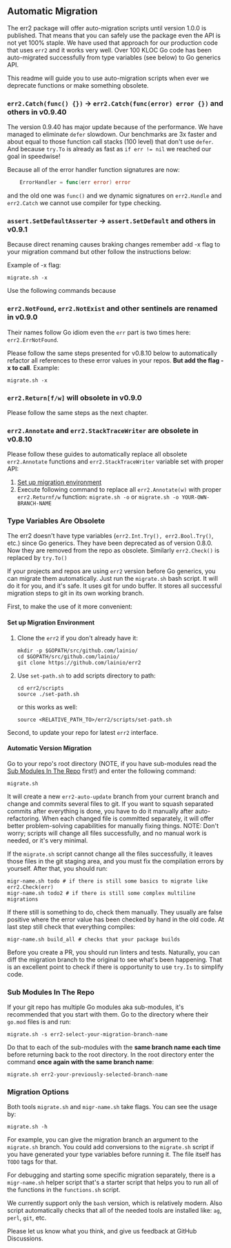 ## Automatic Migration

The err2 package will offer auto-migration scripts until version 1.0.0 is
published. That means that you can safely use the package even the API is not
yet 100% staple. We have used that approach for our production code that uses
`err2` and it works very well. Over 100 KLOC Go code has been auto-migrated
successfully from type variables (see below) to Go generics API.

This readme will guide you to use auto-migration scripts when ever we deprecate
functions or make something obsolete.

### `err2.Catch(func() {})` -> `err2.Catch(func(error) error {})` and others in v0.9.40

The version 0.9.40 has major update because of the performance. We have managed
to eliminate `defer` slowdown. Our benchmarks are 3x faster and about equal to
those function call stacks (100 level) that don't use `defer`. And because
`try.To` is already as fast as `if err != nil` we reached our goal in speedwise!

Because all of the error handler function signatures are now:
```go
	ErrorHandler = func(err error) error
```
and the old one was `func()` and we dynamic signatures on `err2.Handle` and
`err2.Catch` we cannot use compiler for type checking.

### `assert.SetDefaultAsserter` -> `assert.SetDefault` and others in v0.9.1

Because direct renaming causes braking changes remember add -x flag to your
migration command but other follow the instructions below:

Example of -x flag:
```shell
migrate.sh -x
```

Use the following commands because 
### `err2.NotFound`, `err2.NotExist` and other sentinels are renamed in v0.9.0

Their names follow Go idiom even the `err` part is two times here:
`err2.ErrNotFound`.

Please follow the same steps presented for v0.8.10 below to automatically
refactor all references to these error values in your repos. **But add the flag
-x to call**. Example:

```shell
migrate.sh -x
```

### `err2.Return[f/w]` will obsolete in v0.9.0

Please follow the same steps as the next chapter.

### `err2.Annotate` and `err2.StackTraceWriter` are obsolete in v0.8.10

Please follow these guides to automatically replace all obsolete `err2.Annotate`
functions and `err2.StackTraceWriter` variable set with proper API:

1. [Set up migration environment](#set-up-migration-environment)
2. Execute following command to replace all `err2.Annotate(w)` with proper
   `err2.Returnf/w` function:
   `migrate.sh -o` or `migrate.sh -o YOUR-OWN-BRANCH-NAME`

### Type Variables Are Obsolete

The err2 doesn't have type variables (`err2.Int.Try(), err2.Bool.Try()`, etc.)
since Go generics. They have been deprecated as of version 0.8.0. Now they are
removed from the repo as obsolete. Similarly `err2.Check()` is replaced by
`try.To()`

If your projects and repos are using `err2` version before Go generics, you can
migrate them automatically. Just run the `migrate.sh` bash script. It will do it
for you, and it's safe. It uses git for undo buffer. It stores all successful
migration steps to git in its own working branch.

First, to make the use of it more convenient:

#### Set up Migration Environment

1. Clone the `err2` if you don't already have it:
   ```console
   mkdir -p $GOPATH/src/github.com/lainio/
   cd $GOPATH/src/github.com/lainio/
   git clone https://github.com/lainio/err2
   ```

2. Use `set-path.sh` to add scripts directory to path:
   ```console
   cd err2/scripts
   source ./set-path.sh
   ```
   or this works as well:
   ```console
   source <RELATIVE_PATH_TO>/err2/scripts/set-path.sh
   ```

Second, to update your repo for latest `err2` interface.

#### Automatic Version Migration

Go to your repo's root directory (NOTE, if you have sub-modules read the
[Sub Modules In The Repo](#sub-modules-in-the-repo) first!) and enter the
following command:

```console
migrate.sh
```

It will create a new `err2-auto-update` branch from your current branch and
change and commits several files to git. If you want to squash separated commits
after everything is done, you have to do it manually after auto-refactoring.
When each changed file is committed separately, it will offer better
problem-solving capabilities for manually fixing things. NOTE: Don't worry;
scripts will change all files successfully, and no manual work is needed, or
it's very minimal.

If the `migrate.sh` script cannot change all the files successfully, it leaves
those files in the git staging area, and you must fix the compilation errors by
yourself. After that, you should run:

```console
migr-name.sh todo # if there is still some basics to migrate like err2.Check(err)
migr-name.sh todo2 # if there is still some complex multiline migrations
```

If there still is something to do, check them manually. They usually are false
positive where the error value has been checked by hand in the old code. At last
step still check that everything compiles:

```console
migr-name.sh build_all # checks that your package builds
```

Before you create a PR, you should run linters and tests. Naturally, you can
diff the migration branch to the original to see what's been happening. That is
an excellent point to check if there is opportunity to use `try.Is` to
simplify code.

### Sub Modules In The Repo

If your git repo has multiple Go modules aka sub-modules, it's recommended that
you start with them. Go to the directory where their `go.mod` files is and run:

```console
migrate.sh -s err2-select-your-migration-branch-name
```

Do that to each of the sub-modules with the **same branch name each time**
before returning back to the root directory. In the root directory enter the
command **once again with the same branch name**:

```console
migrate.sh err2-your-previously-selected-branch-name
```

### Migration Options

Both tools `migrate.sh` and `migr-name.sh` take flags. You can see the usage by:

```console
migrate.sh -h
```

For example, you can give the migration branch an argument to the `migrate.sh`
branch. You could add conversions to the `migrate.sh` script if you have
generated your type variables before running it. The file itself has `TODO` tags
for that.

For debugging and starting some specific migration separately, there is a
`migr-name.sh` helper script that's a starter script that helps you to run all
of the functions in the `functions.sh` script.

We currently support only the `bash` version, which is relatively modern. Also
script automatically checks that all of the needed tools are installed like:
`ag`, `perl`, `git`, etc.

Please let us know what you think, and give us feedback at GitHub Discussions.
